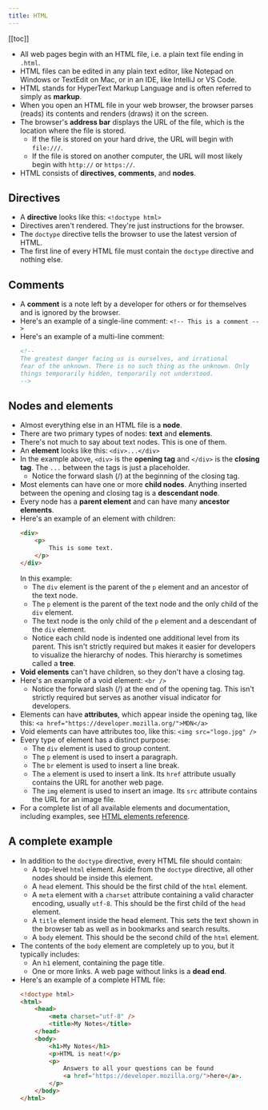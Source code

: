 ```yaml
---
title: HTML
---
```


[[toc]]

* All web pages begin with an HTML file, i.e. a plain text file ending in `.html`.
* HTML files can be edited in any plain text editor, like Notepad on Windows or TextEdit on Mac, or in an IDE, like IntelliJ or VS Code.
* HTML stands for HyperText Markup Language and is often referred to simply as __markup__.
* When you open an HTML file in your web browser, the browser parses (reads) its contents and renders (draws) it on the screen.
* The browser's __address bar__ displays the URL of the file, which is the location where the file is stored.
    * If the file is stored on your hard drive, the URL will begin with `file:///`.
    * If the file is stored on another computer, the URL will most likely begin with `http://` or `https://`.
* HTML consists of __directives__, __comments__, and __nodes__.

## Directives

* A __directive__ looks like this: `<!doctype html>`
* Directives aren't rendered. They're just instructions for the browser.
* The `doctype` directive tells the browser to use the latest version of HTML.
* The first line of every HTML file must contain the `doctype` directive and nothing else.

## Comments

* A __comment__ is a note left by a developer for others or for themselves and is ignored by the browser.
* Here's an example of a single-line comment: `<!-- This is a comment -->`
* Here's an example of a multi-line comment:
  ```html
  <!--
  The greatest danger facing us is ourselves, and irrational
  fear of the unknown. There is no such thing as the unknown. Only
  things temporarily hidden, temporarily not understood.
  -->
  ```

## Nodes and elements

* Almost everything else in an HTML file is a __node__.
* There are two primary types of nodes: __text__ and __elements__.
* There's not much to say about text nodes. This is one of them.
* An __element__ looks like this: `<div>...</div>`
* In the example above, `<div>` is the __opening tag__ and `</div>` is the __closing tag__. The `...` between the tags is just a placeholder.
    * Notice the forward slash (/) at the beginning of the closing tag.
* Most elements can have one or more __child nodes__. Anything inserted between the opening and closing tag is a __descendant node__.
* Every node has a __parent element__ and can have many __ancestor elements__.
* Here's an example of an element with children:
  ```html
  <div>
      <p>
          This is some text.
      </p>
  </div>
  ```
  In this example:
    * The `div` element is the parent of the `p` element and an ancestor of the text node.
    * The `p` element is the parent of the text node and the only child of the `div` element.
    * The text node is the only child of the `p` element and a descendant of the `div` element.
    * Notice each child node is indented one additional level from its parent. This isn't strictly required but makes it easier for developers to visualize the hierarchy of nodes. This hierarchy is sometimes called a __tree__.
* __Void elements__ can't have children, so they don't have a closing tag.
* Here's an example of a void element: `<br />`
    * Notice the forward slash (/) at the end of the opening tag. This isn't strictly required but serves as another visual indicator for developers.
* Elements can have __attributes__, which appear inside the opening tag, like this: `<a href="https://developer.mozilla.org/">MDN</a>`
* Void elements can have attributes too, like this: `<img src="logo.jpg" />`
* Every type of element has a distinct purpose:
    * The `div` element is used to group content.
    * The `p` element is used to insert a paragraph.
    * The `br` element is used to insert a line break.
    * The `a` element is used to insert a link. Its `href` attribute usually contains the URL for another web page.
    * The `img` element is used to insert an image. Its `src` attribute contains the URL for an image file.
* For a complete list of all available elements and documentation, including examples, see [HTML elements reference](https://developer.mozilla.org/en-US/docs/Web/HTML/Element).

## A complete example

* In addition to the `doctype` directive, every HTML file should contain:
    * A top-level `html` element. Aside from the `doctype` directive, all other nodes should be inside this element.
    * A `head` element. This should be the first child of the `html` element.
    * A `meta` element with a `charset` attribute containing a valid character encoding, usually `utf-8`. This should be the first child of the `head` element.
    * A `title` element inside the head element. This sets the text shown in the browser tab as well as in bookmarks and search results.
    * A `body` element. This should be the second child of the `html` element.
* The contents of the `body` element are completely up to you, but it typically includes:
    * An `h1` element, containing the page title.
    * One or more links. A web page without links is a __dead end__.
* Here's an example of a complete HTML file:
  ```html
  <!doctype html>
  <html>
      <head>
          <meta charset="utf-8" />
          <title>My Notes</title>
      </head>
      <body>
          <h1>My Notes</h1>
          <p>HTML is neat!</p>
          <p>
              Answers to all your questions can be found
              <a href="https://developer.mozilla.org/">here</a>.
          </p>
      </body>
  </html>
  ```

